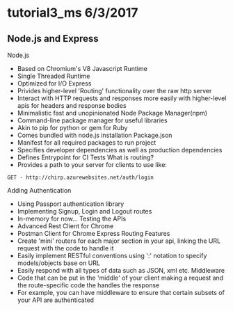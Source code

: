 
# tutorial3_ms 6/3/2017
## Node.js and Express

Node.js
- Based on Chromium's V8 Javascript Runtime
- Single Threaded Runtime
- Optimized for I/O
Express
- Privides higher-level 'Routing' functionality over the raw http server
- Interact with HTTP requests and responses more easily with higher-level apis for headers and response bodies
- Minimalistic fast and unopinionated
Node Package Manager(npm)
- Command-line package manager for useful libraries
- Akin to pip for python or gem for Ruby
- Comes bundled with node.js installation
Package.json
- Manifest for all required packages to run project
- Specifies developer dependencies as well as production dependencies
- Defines Entrypoint for CI Tests
What is routing?
- Provides a path to your server for clients to use like:
```
GET - http://chirp.azurewebsites.net/auth/login
```
Adding Authentication
- Using Passport authentication library
- Implementing Signup, Login and Logout routes
- In-memory for now...
Testing the APIs
- Advanced Rest Client for Chrome
- Postman Client for Chrome
Express Routing Features
- Create 'mini' routers for each major section in your api, linking the URL request with the code to handle it
- Easily implement RESTful conventions using ':' notation to specify models/objects base on URL
- Easily respond with all types of data such as JSON, xml etc.
Middleware
- Code that can be put in the 'middle' of your client making a request and the route-specific code the handles the response
- For example, you can have middleware to ensure that certain subsets of your API are authenticated
